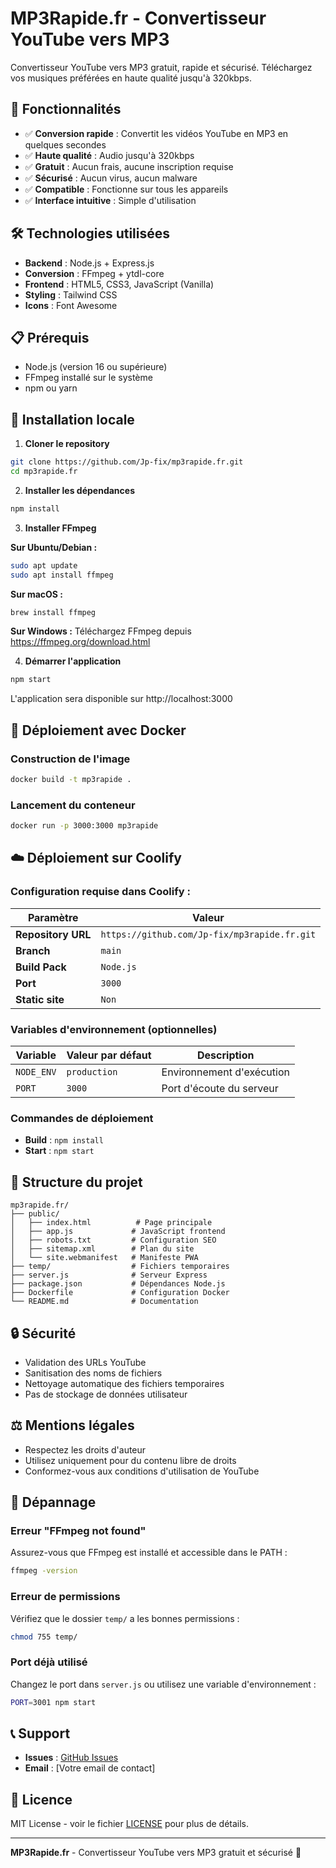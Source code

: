 # MP3Rapide.fr - Convertisseur YouTube vers MP3

Convertisseur YouTube vers MP3 gratuit, rapide et sécurisé. Téléchargez vos musiques préférées en haute qualité jusqu'à 320kbps.

## 🚀 Fonctionnalités

- ✅ **Conversion rapide** : Convertit les vidéos YouTube en MP3 en quelques secondes
- ✅ **Haute qualité** : Audio jusqu'à 320kbps
- ✅ **Gratuit** : Aucun frais, aucune inscription requise
- ✅ **Sécurisé** : Aucun virus, aucun malware
- ✅ **Compatible** : Fonctionne sur tous les appareils
- ✅ **Interface intuitive** : Simple d'utilisation

## 🛠️ Technologies utilisées

- **Backend** : Node.js + Express.js
- **Conversion** : FFmpeg + ytdl-core
- **Frontend** : HTML5, CSS3, JavaScript (Vanilla)
- **Styling** : Tailwind CSS
- **Icons** : Font Awesome

## 📋 Prérequis

- Node.js (version 16 ou supérieure)
- FFmpeg installé sur le système
- npm ou yarn

## 🔧 Installation locale

1. **Cloner le repository**
```bash
git clone https://github.com/Jp-fix/mp3rapide.fr.git
cd mp3rapide.fr
```

2. **Installer les dépendances**
```bash
npm install
```

3. **Installer FFmpeg**

**Sur Ubuntu/Debian :**
```bash
sudo apt update
sudo apt install ffmpeg
```

**Sur macOS :**
```bash
brew install ffmpeg
```

**Sur Windows :**
Téléchargez FFmpeg depuis https://ffmpeg.org/download.html

4. **Démarrer l'application**
```bash
npm start
```

L'application sera disponible sur http://localhost:3000

## 🐳 Déploiement avec Docker

### Construction de l'image
```bash
docker build -t mp3rapide .
```

### Lancement du conteneur
```bash
docker run -p 3000:3000 mp3rapide
```

## ☁️ Déploiement sur Coolify

### Configuration requise dans Coolify :

| Paramètre | Valeur |
|-----------|---------|
| **Repository URL** | `https://github.com/Jp-fix/mp3rapide.fr.git` |
| **Branch** | `main` |
| **Build Pack** | `Node.js` |
| **Port** | `3000` |
| **Static site** | `Non` |

### Variables d'environnement (optionnelles)

| Variable | Valeur par défaut | Description |
|----------|-------------------|-------------|
| `NODE_ENV` | `production` | Environnement d'exécution |
| `PORT` | `3000` | Port d'écoute du serveur |

### Commandes de déploiement

- **Build** : `npm install`
- **Start** : `npm start`

## 📁 Structure du projet

```
mp3rapide.fr/
├── public/
│   ├── index.html          # Page principale
│   ├── app.js             # JavaScript frontend
│   ├── robots.txt         # Configuration SEO
│   ├── sitemap.xml        # Plan du site
│   └── site.webmanifest   # Manifeste PWA
├── temp/                  # Fichiers temporaires
├── server.js              # Serveur Express
├── package.json           # Dépendances Node.js
├── Dockerfile             # Configuration Docker
└── README.md              # Documentation

```

## 🔒 Sécurité

- Validation des URLs YouTube
- Sanitisation des noms de fichiers
- Nettoyage automatique des fichiers temporaires
- Pas de stockage de données utilisateur

## ⚖️ Mentions légales

- Respectez les droits d'auteur
- Utilisez uniquement pour du contenu libre de droits
- Conformez-vous aux conditions d'utilisation de YouTube

## 🐛 Dépannage

### Erreur "FFmpeg not found"
Assurez-vous que FFmpeg est installé et accessible dans le PATH :
```bash
ffmpeg -version
```

### Erreur de permissions
Vérifiez que le dossier `temp/` a les bonnes permissions :
```bash
chmod 755 temp/
```

### Port déjà utilisé
Changez le port dans `server.js` ou utilisez une variable d'environnement :
```bash
PORT=3001 npm start
```

## 📞 Support

- **Issues** : [GitHub Issues](https://github.com/Jp-fix/mp3rapide.fr/issues)
- **Email** : [Votre email de contact]

## 📄 Licence

MIT License - voir le fichier [LICENSE](LICENSE) pour plus de détails.

---

**MP3Rapide.fr** - Convertisseur YouTube vers MP3 gratuit et sécurisé 🎵